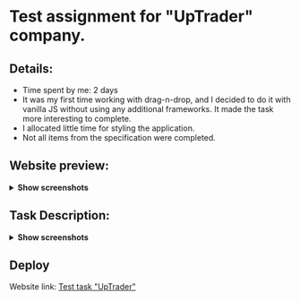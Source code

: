 # Test assignment for "UpTrader" company.

## Details:
- Time spent by me: 2 days
- It was my first time working with drag-n-drop, and I decided to do it with vanilla JS without using any additional frameworks. It made the task more interesting to complete.
- I allocated little time for styling the application.
- Not all items from the specification were completed.

## Website preview:
<details><summary><b>Show screenshots</b></summary>

![screen--jostooop--website-techno](readme-images/screen-up-trader-test-task.png)
</details>

## Task Description:
<details><summary><b>Show screenshots</b></summary>

![задание ч.1](readme-images/One.png)
![задание ч.2](readme-images/Two.png)
![задание ч.3](readme-images/Three.png)
</details>

## Deploy
Website link: [Test task "UpTrader"](https://up-trader-test-task.vercel.app/)
